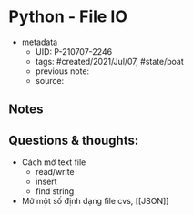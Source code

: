 ---
---

# Python - File IO

- metadata
	- UID: P-210707-2246
	- tags: #created/2021/Jul/07, #state/boat 
	- previous note: 
	- source: 

## Notes

## Questions & thoughts:
- Cách mở text file
	- read/write
	- insert
	- find string
- Mở một số định dạng file cvs, [[JSON]]

